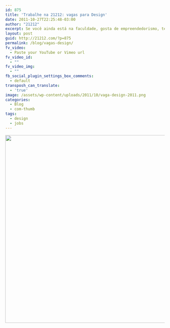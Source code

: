 ```yaml
---
id: 875
title: 'Trabalhe na 21212: vagas para Design'
date: 2011-10-27T22:25:48-03:00
author: "21212"
excerpt: Se você ainda está na faculdade, gosta de empreendedorismo, tem bons conhecimentos de design digital e é diferenciado no que faz, veja a nossa proposta indecente.
layout: post
guid: http://21212.com/?p=875
permalink: /blog/vagas-design/
fv_video:
  - Paste your YouTube or Vimeo url
fv_video_id:
  - ""
fv_video_img:
  - ""
fb_social_plugin_settings_box_comments:
  - default
transposh_can_translate:
  - 'true'
image: /assets/wp-content/uploads/2011/10/vaga-design-2011.png
categories:
  - Blog
  - com-thumb
tags:
  - design
  - jobs
---
```

[<img class="aligncenter size-full wp-image-877" src="{{ site.url }}/assets/wp-content/uploads/2011/10/Jobs_Design-e1319761457992.png" alt="" width="540" height="592" srcset="{{ site.url }}/assets/wp-content/uploads/2011/10/Jobs_Design-e1319761457992.png 540w, {{ site.url }}/assets/wp-content/uploads/2011/10/Jobs_Design-e1319761457992-273x300.png 273w" sizes="(max-width: 540px) 100vw, 540px" />](#)

&nbsp;